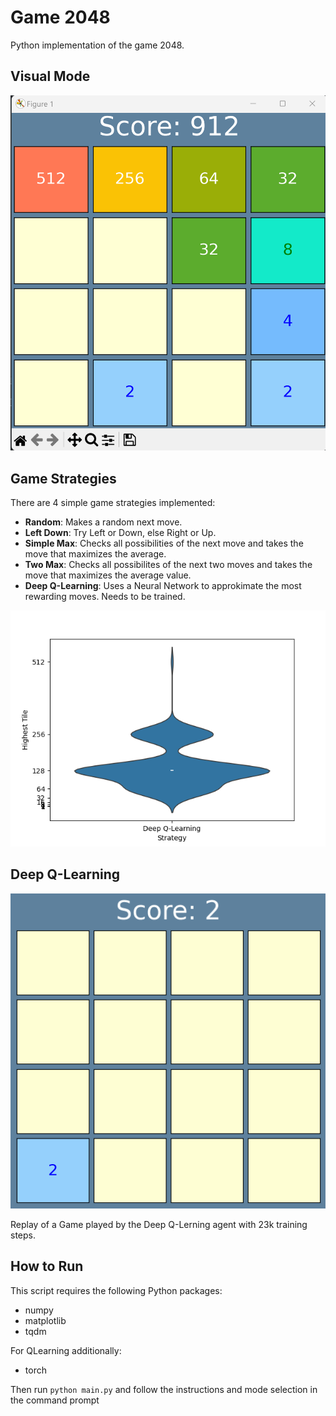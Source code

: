 # Game 2048
Python implementation of the game 2048.
## Visual Mode
![Visual GUI](img/screenshot_visual.png)
## Game Strategies
There are 4 simple game strategies implemented:
- **Random**: Makes a random next move.
- **Left Down**: Try Left or Down, else Right or Up.
- **Simple Max**: Checks all possibilities of the next move and takes the move that maximizes the average.
- **Two Max**: Checks all possibilites of the next two moves and takes the move that maximizes the average value.
- **Deep Q-Learning**: Uses a Neural Network to approkimate the most rewarding moves. Needs to be trained. 

![Game Screenshot](img/game_strategy.png)

## Deep Q-Learning
![Replay GIF](img/replay_Deep-Q-Learning_23672.gif)

Replay of a Game played by the Deep Q-Lerning agent with 23k training steps.

## How to Run 
This script requires the following Python packages:
- numpy
- matplotlib
- tqdm

For QLearning additionally:
- torch

Then run `python main.py` and follow the instructions and mode selection in the command prompt
